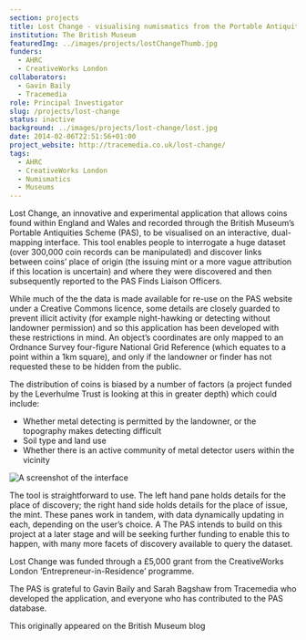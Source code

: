 ```yaml
---
section: projects
title: Lost Change - visualising numismatics from the Portable Antiquities Scheme
institution: The British Museum
featuredImg: ../images/projects/lostChangeThumb.jpg
funders:
  - AHRC
  - CreativeWorks London
collaborators:
  - Gavin Baily
  - Tracemedia
role: Principal Investigator
slug: /projects/lost-change
status: inactive
background: ../images/projects/lost-change/lost.jpg 
date: 2014-02-06T22:51:56+01:00
project_website: http://tracemedia.co.uk/lost-change/
tags:
  - AHRC
  - CreativeWorks London
  - Numismatics
  - Museums
---
```

Lost Change, an innovative and experimental application that allows coins found within England and Wales and recorded through the British Museum’s Portable Antiquities Scheme (PAS), to be visualised on an interactive, dual-mapping interface. This tool enables people to interrogate a huge dataset (over 300,000 coin records can be manipulated) and discover links between coins’ place of origin (the issuing mint or a more vague attribution if this location is uncertain) and where they were discovered and then subsequently reported to the PAS Finds Liaison Officers.

While much of the the data is made available for re-use on the PAS website under a Creative Commons licence, some details are closely guarded to prevent illicit activity (for example night-hawking or detecting without landowner permission) and so this application has been developed with these restrictions in mind. An object’s coordinates are only mapped to an Ordnance Survey four-figure National Grid Reference (which equates to a point within a 1km square), and only if the landowner or finder has not requested these to be hidden from the public.

The distribution of coins is biased by a number of factors (a project funded by the Leverhulme Trust is looking at this in greater depth) which could include:

* Whether metal detecting is permitted by the landowner, or the topography makes detecting difficult
* Soil type and land use
* Whether there is an active community of metal detector users within the vicinity

![A screenshot of the interface](http://britishmuseumblog.files.wordpress.com/2014/02/544x306.jpg)

The tool is straightforward to use. The left hand pane holds details for the place of discovery; the right hand side holds details for the place of issue, the mint. These panes work in tandem, with data dynamically updating in each, depending on the user’s choice. A
The PAS intends to build on this project at a later stage and will be seeking further funding to enable this to happen, with many more facets of discovery available to query the dataset.

Lost Change was funded through a £5,000 grant from the CreativeWorks London ‘Entrepreneur-in-Residence’ programme.

The PAS is grateful to Gavin Baily and Sarah Bagshaw from Tracemedia who developed the application, and everyone who has contributed to the PAS database.

This originally appeared on the British Museum blog
